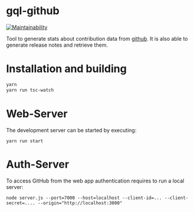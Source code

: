 # gql-github

[![Maintainability](https://api.codeclimate.com/v1/badges/ee86c41c08b4d90ed96f/maintainability)](https://codeclimate.com/github/Christof/gql-github/maintainability)

Tool to generate stats about contribution data from [github](github.com).
It is also able to generate release notes and retrieve them.

# Installation and building

```bash
yarn
yarn run tsc-watch
```

# Web-Server

The development server can be started by executing:

```
yarn run start
```

# Auth-Server

To access GitHub from the web app authentication requires to run a local server:

```
node server.js --port=7000 --host=localhost --client-id=... --client-secret=.... --origin="http://localhost:3000"
```

